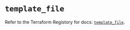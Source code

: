 # `template_file`

Refer to the Terraform Registory for docs: [`template_file`](https://registry.terraform.io/providers/hashicorp/template/2.2.0/docs/resources/file).
